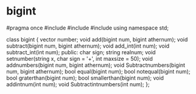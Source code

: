 # bigint
#pragma once
#include <iostream>
#include <string>
#include <vector>
using namespace std;


class bigint
{
	vector <int>number;
	void add(bigint num, bigint athernum);
	void subtract(bigint num, bigint athernum);
	void add_int(int num);
	void subtract_int(int num);
public:
	char sign;
	string realnum;
	void setnumber(string x, char sign = '+', int maxsize = 50);
	void addnumbers(bigint num, bigint athernum);
	void Subtractnumbers(bigint num, bigint athernum);
	bool equal(bigint num);
	bool notequal(bigint num);
	bool graterthan(bigint num);
	bool smallerthan(bigint num);
	void addintnum(int num);
	void Subtractintnumbers(int num);
};


